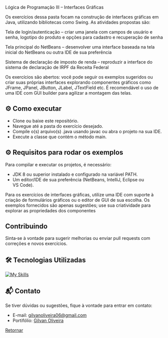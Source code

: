 Lógica de Programação III – Interfaces Gráficas

Os exercícios dessa pasta focam na construção de interfaces gráficas em Java, utilizando bibliotecas como Swing. As atividades propostas são:

Tela de login/autenticação – criar uma janela com campos de usuário e senha, logotipo do produto e opções para cadastro e recuperação de senha

Tela principal do NetBeans – desenvolver uma interface baseada na tela inicial do NetBeans ou outra IDE de sua preferência

Sistema de declaração de imposto de renda – reproduzir a interface do sistema de declaração de IRPF da Receita Federal

Os exercícios são abertos: você pode seguir os exemplos sugeridos ou criar suas próprias interfaces explorando componentes gráficos como JFrame, JPanel, JButton, JLabel, JTextField etc. É recomendável o uso de uma IDE com GUI builder para agilizar a montagem das telas.

## ⚙️ Como executar
- Clone ou baixe este repositório.
- Navegue até a pasta do exercício desejado.
- Compile o(s) arquivo(s) .java usando javac ou abra o projeto na sua IDE.
- Execute a classe que contém o método main.

## ⚙️ Requisitos para rodar os exemplos
Para compilar e executar os projetos, é necessário:
- JDK 8 ou superior instalado e configurado na variável PATH.
- Um editor/IDE de sua preferência (NetBeans, IntelliJ, Eclipse ou VS Code).

Para os exercícios de interfaces gráficas, utilize uma IDE com suporte à criação de formulários gráficos ou o editor de GUI de sua escolha. Os exemplos fornecidos são apenas sugestões; use sua criatividade para explorar as propriedades dos componentes

## Contribuindo
Sinta‑se à vontade para sugerir melhorias ou enviar pull requests com correções e novos exercícios. 

## 🛠 Tecnologias Utilizadas

[![My Skills](https://skillicons.dev/icons?i=java,n&perline=10)](https://github.com/GilvanPOliveira)

## 📬 Contato

Se tiver dúvidas ou sugestões, fique à vontade para entrar em contato:
- E-mail: gilvanoliveira06@gmail.com
- Portifólio: [Gilvan Oliveira](https://gilvanpoliveira.github.io/)

[Retornar](https://github.com/GilvanPOliveira/StartCapgemini)
